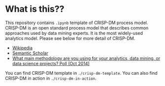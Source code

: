 # What is this??

This repository contains `.ipynb` template of CRISP-DM process model. CRISP-DM is an open standard process model that describes common approaches used by data mining experts. It is the most widely-used analytics model. Please see below for more detail of CRISP-DM.

- [Wikipedia](https://en.wikipedia.org/wiki/Cross-industry_standard_process_for_data_mining)
- [Semantic Scholar](https://www.semanticscholar.org/paper/CRISP-DM-1.0%3A-Step-by-step-data-mining-guide-Chapman-Clinton/54bad20bbc7938991bf34f86dde0babfbd2d5a72)
- [What main methodology are you using for your analytics, data mining, or data science projects? Poll (Oct 2014)](https://www.kdnuggets.com/polls/2014/analytics-data-mining-data-science-methodology.html)

You can find CRISP-DM template in `./crisp-dm-template`. You can also find CRISP-DM in action in `./crisp-dm-in-action`.

